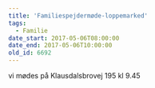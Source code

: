 ```yaml
---
title: 'Familiespejdermøde-loppemarked'
tags:
  - Familie
date_start: 2017-05-06T08:00:00
date_end: 2017-05-06T10:00:00
old_id: 6692
---
```

vi mødes på Klausdalsbrovej 195 kl 9.45